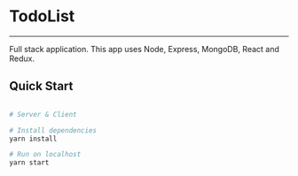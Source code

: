 # TodoList 
---
Full stack application. This app uses Node, Express, MongoDB, React and Redux.


## Quick Start

```bash

# Server & Client

# Install dependencies
yarn install

# Run on localhost
yarn start

```
